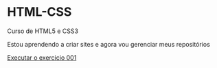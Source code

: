 # HTML-CSS
 Curso de HTML5 e CSS3

 Estou aprendendo a criar sites e agora vou gerenciar meus repositórios

 <a href = "https://paulinovmarcio.github.io/HTML-e-CSS/exercicios/ex-001/index.html"> Executar o exercicio 001 </a>
